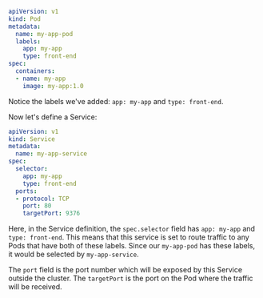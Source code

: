 ```yaml
apiVersion: v1
kind: Pod
metadata:
  name: my-app-pod
  labels:
    app: my-app
    type: front-end
spec:
  containers:
  - name: my-app
    image: my-app:1.0
```
Notice the labels we've added: `app: my-app` and `type: front-end`.

Now let's define a Service:
```yaml
apiVersion: v1
kind: Service
metadata:
  name: my-app-service
spec:
  selector:
    app: my-app
    type: front-end
  ports:
  - protocol: TCP
    port: 80
    targetPort: 9376
```

Here, in the Service definition, the `spec.selector` field has `app: my-app` and `type: front-end`. This means that this service is set to route traffic to any Pods that have both of these labels. Since our `my-app-pod` has these labels, it would be selected by `my-app-service`.

The `port` field is the port number which will be exposed by this Service outside the cluster. The `targetPort` is the port on the Pod where the traffic will be received.